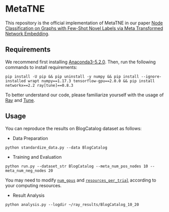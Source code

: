 # MetaTNE

This repository is the official implementation of MetaTNE in our paper [Node Classification on Graphs with Few-Shot Novel Labels via Meta Transformed Network Embedding](https://arxiv.org/abs/2007.02914).

## Requirements

We recommend first installing [Anaconda3-5.2.0](https://repo.anaconda.com/archive/). Then, run the following commands to install requirements:
```
pip install -U pip && pip uninstall -y numpy && pip install --ignore-installed wrapt numpy==1.17.3 tensorflow-gpu==2.0.0 && pip install networkx==2.2 ray[tune]==0.8.3
```

To better understand our code, please familiarize yourself with the usage of [Ray](https://github.com/ray-project/ray) and [Tune](https://github.com/ray-project/ray/tree/master/python/ray/tune).

## Usage

You can reproduce the results on BlogCatalog dataset as follows:

- Data Preparation
```
python standardize_data.py --data BlogCatalog
```

- Training and Evaluation
```
python run.py --dataset_str BlogCatalog --meta_num_pos_nodes 10 --meta_num_neg_nodes 20
```
You may need to modify [`num_gpus`](run.py#L33) and [`resources_per_trial`](run.py#L49) according to your computing resources.

- Result Analysis
```
python analysis.py --logdir ~/ray_results/BlogCatalog_10_20
```
